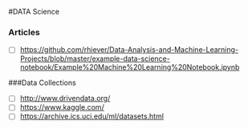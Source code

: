 
#DATA Science

### Articles

- [ ] https://github.com/rhiever/Data-Analysis-and-Machine-Learning-Projects/blob/master/example-data-science-notebook/Example%20Machine%20Learning%20Notebook.ipynb


###Data Collections
- [ ] http://www.drivendata.org/
- [ ] https://www.kaggle.com/
- [ ] https://archive.ics.uci.edu/ml/datasets.html
